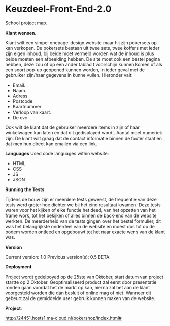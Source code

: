 # Keuzdeel-Front-End-2.0
School project map.

**Klant wensen.**

Klant wilt een simpel onepage-design website maar hij zijn pokersets op kan verkopen.
De pokersets bestaan uit twee sets, twee koffers met ieder zijn eigen inhoud, bij beide moet vermeld worden wat de inhoud is plus beide moeten een afbeelding hebben. De site moet ook een bestel pagina hebben, deze zou of op een ander tablad t voorschijn kunnen komen of als een soort pop-up geopened kunnen worden, in ieder geval met de gebruiker zijn/haar gegevens in kunne vullen. Hieronder valt:

- Email.
- Naam.
- Adress.
- Postcode.
- Kaartnummer
- Verloop van kaart.
- De cvc

Ook wilt de klant dat de gebruiker meerdere items in zijn of haar winkelwagen kan laten en dat dit gedisplayed wordt. Aantal moet numeriek zijn.
De klant wilt graag dat de contact informatie binnen de footer staat en dat men hun direct kan emailen via een link.

**Languages**
Used code languages within website:

- HTML
- CSS
- JS
- JSON

**Running the Tests**

Tijdens de bouw zijn er meerdere tests geweest, de frequentie van deze tests werd groter hoe dichter we bij het eind resultaat kwamen. Deze tests waren voor het kijken of elke functie het deed, van het opzetten van het frame work, tot het bekijken of alles binnen de back-end van de website werkten.
De meerderheid van de tests gingen over het bestel formulier, dit was het belangrijkste onderdeel van de website en moest dus tot op de bodem worden ontleed en opgebouwt tot het naar exacte wens van de klant was.

**Version**

Current version: 1.0
Previous version(s): 0.5 BETA.

**Deployment**

Project wordt gedelpoyed op de 25ste van Oktober, start datum van project startte op 2 Oktober.
Geoptimaliseerd product zal eerst door presentatie ronden gaan voordat het de markt op kan, hierna zal het aan de klant voorgesteld worden die dan besluit of online mag of niet. Wanneer dit gebeurt zal de gemiddelde user gebruik kunnen maken van de website. 

**Project**: 

http://24451.hosts1.ma-cloud.nl/pokershop/index.html#
